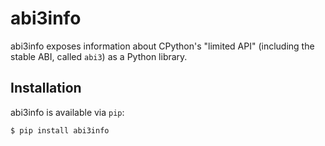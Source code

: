 abi3info
========

abi3info exposes information about CPython's "limited API" (including the
stable ABI, called `abi3`) as a Python library.

## Installation

abi3info is available via `pip`:

```console
$ pip install abi3info
```
